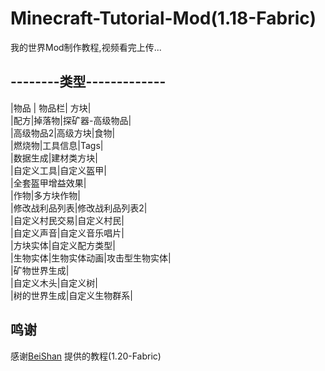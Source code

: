 # Minecraft-Tutorial-Mod(1.18-Fabric)
我的世界Mod制作教程,视频看完上传...

## --------类型-------------
|物品 | 物品栏| 方块|  
|配方|掉落物|探矿器-高级物品|  
|高级物品2|高级方块|食物|  
|燃烧物|工具信息|Tags|  
|数据生成|建材类方块|  
|自定义工具|自定义盔甲|  
|全套盔甲增益效果|  
|作物|多方块作物|  
|修改战利品列表|修改战利品列表2|  
|自定义村民交易|自定义村民|  
|自定义声音|自定义音乐唱片|  
|方块实体|自定义配方类型|  
|生物实体|生物实体动画|攻击型生物实体|  
|矿物世界生成|  
|自定义木头|自定义树|  
|树的世界生成|自定义生物群系|  

## 鸣谢
感谢[BeiShan](https://github.com/BeiShanair/tutorialmod-1.20/tree/%235-recipes) 提供的教程(1.20-Fabric)
